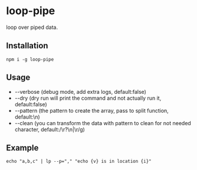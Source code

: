 # loop-pipe

loop over piped data.

## Installation

```
npm i -g loop-pipe
```

## Usage

- --verbose (debug mode, add extra logs, default:false)
- --dry (dry run will print the command and not actually run it, default:false)
- --pattern (the pattern to create the array, pass to split function, default:\n)
- --clean (you can transform the data with pattern to clean for not needed character, default:/\r?\n|\r/g)

## Example

```
echo "a,b,c" | lp --p="," "echo {v} is in location {i}"
```
